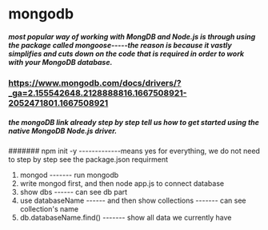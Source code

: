 # mongodb
##### most popular way of working with MongDB and Node.js is through using the package called *mongoose*-----the reason is because it vastly simplifies and cuts down on the code that is required in order to work with your MongoDB database.

### https://www.mongodb.com/docs/drivers/?_ga=2.155542648.2128888816.1667508921-2052471801.1667508921
##### the mongoDB link already step by step tell us how to get started using the native MongoDB Node.js driver.

####### npm init -y   -------------means yes for everything, we do not need to step by step see the package.json requirment

1. mongod  ------- run mongodb
2. write mongod first, and then node app.js to connect database
3. show dbs   ------ can see db part
4. use databaseName    ------ and then  show collections  ------- can see collection's name
5. db.databaseName.find()     ------- show all data we currently have
